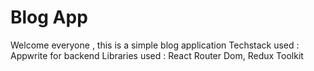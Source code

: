 # Blog App

Welcome everyone , this is a simple blog application 
Techstack used : Appwrite for backend 
Libraries used : React Router Dom, Redux Toolkit


